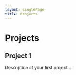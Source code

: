 ```yaml
---
layout: singlePage
title: Projects
---
```


# Projects

## Project 1
Description of your first project...
